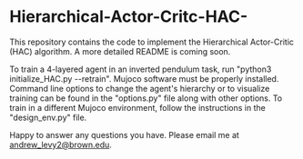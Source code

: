 # Hierarchical-Actor-Critc-HAC-
This repository contains the code to implement the Hierarchical Actor-Critic (HAC) algorithm.  A more detailed README is coming soon.

To train a 4-layered agent in an inverted pendulum task, run "python3 initialize_HAC.py --retrain".  Mujoco software must be properly installed.  Command line options to change the agent's hierarchy or to visualize training can be found in the "options.py" file along with other options.  To train in a different Mujoco environment, follow the instructions in the "design_env.py" file.  

Happy to answer any questions you have.  Please email me at andrew_levy2@brown.edu.
